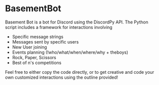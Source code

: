 # BasementBot
Basement Bot is a bot for Discord using the DiscordPy API. The Python script includes a framework for interactions involving
- Specific message strings
- Messages sent by specific users
- New User joining
- Events planning (!who/what/when/where/why + theboys)
- Rock, Paper, Scissors
- Best of n's competitions 

Feel free to either copy the code directly, or to get creative and code your own customized interactions using the outline provided!
